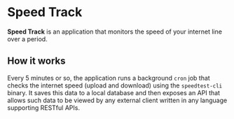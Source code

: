 # Speed Track

**Speed Track** is an application that monitors the speed of your internet line over a period.

## How it works

Every 5 minutes or so, the application runs a background `cron` job that checks the internet speed (upload and download) 
using the `speedtest-cli` binary. It saves this data to a local database and then exposes an API that allows such data to be viewed 
by any external client written in any language supporting RESTful APIs.


